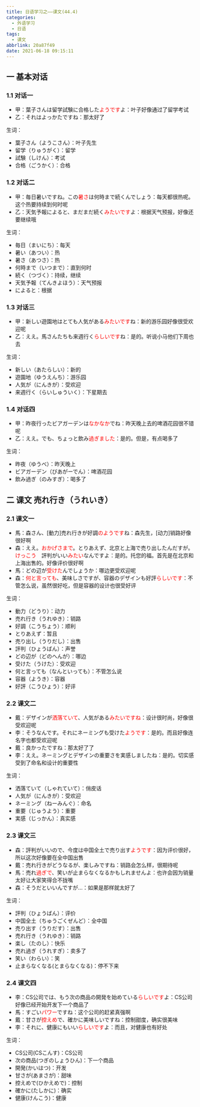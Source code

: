 ```yaml
---
title: 日语学习之——课文(44.4)
categories:
  - 外语学习
  - 日语
tags:
  - 课文
abbrlink: 20a87f49
date: 2021-06-18 09:15:11
---
```

## 一 基本对话

### 1.1 对话一

* 甲：葉子さんは留学試験に合格した<font color=red>ようです</font>よ：叶子好像通过了留学考试
* 乙：それはよっかたですね：那太好了

<!--more-->

生词：

* 葉子さん（ようこさん）：叶子先生
* 留学（りゅうがく）：留学
* 試験（しけん）：考试
* 合格（ごうかく）：合格

### 1.2 对话二

* 甲：毎日暑いですね。この<font color=red>暑さ</font>は何時まで続くんでしょう：每天都很热呢。这个热要持续到何时呢
* 乙：天気予報によると、まだまだ続く<font color=red>みたいです</font>よ：根据天气预报，好像还要继续哦

生词：

* 毎日（まいにち）：每天
* 暑い（あつい）：热
* 暑さ（あつさ）：热
* 何時まで（いつまで）：直到何时
* 続く（つづく）：持续，继续
* 天気予報（てんきよほう）：天气预报
* によると：根据

### 1.3 对话三

* 甲：新しい遊園地はとても人気がある<font color=red>みたいです</font>ね：新的游乐园好像很受欢迎呢
* 乙：ええ。馬さんたちも来週行く<font color=red>らしいです</font>ね：是的。听说小马他们下周也去

生词：

* 新しい（あたらしい）：新的
* 遊園地（ゆうえんち）：游乐园
* 人気が（にんきが）：受欢迎
* 来週行く（らいしゅういく）：下星期去

### 1.4 对话四

* 甲：昨夜行ったビアガーデンは<font color=red>なかなか</font>でね：昨天晚上去的啤酒花园很不错呢
* 乙：ええ。でも、ちょっと飲み<font color=red>過ぎました</font>：是的。但是，有点喝多了

生词：

* 昨夜（ゆうべ）：昨天晚上
* ビアガーデン（びあがーでん）：啤酒花园
* 飲み過ぎ（のみすぎ）：喝多了

## 二 课文 売れ行き（うれいき）

### 2.1 课文一

* 馬：森さん、[動力]売れ行きが好調<font color=red>のようです</font>ね：森先生，[动力]销路好像很好啊
* 森：ええ。<font color=red>おかげさまで</font>。とりあえず、北京と上海で売り出したんだすが。<font color=red>けっこう</font>　評判がいい<font color=red>みたい</font>なんですよ：是的。托您的福。首先是在北京和上海出售的。好像评价很好啊
* 馬：どの辺が<font color=red>受けた</font>んでしょうか：哪边更受欢迎呢
* 森：<font color=red>何と言っても</font>、美味しさですが、容器のデザインも好評<font color=red>らしいです</font>：不管怎么说，虽然很好吃，但是容器的设计也很受好评

生词：

* 動力（どうり）：动力
* 売れ行き（うれゆき）：销路
* 好調（こうちょう）：顺利
* とりあえず：暂且
* 売り出し（うりだし）：出售
* 評判（ひょうばん）：声誉
* どの辺が（どのへんが）：哪边
* 受けた（うけた）：受欢迎
* 何と言っても（なんといっても）：不管怎么说
* 容器（ようき）：容器
* 好評（こうひょう）：好评

### 2.2 课文二

* 戴：デザインが<font color=red>洒落ていて</font>、人気がある<font color=red>みたいですね</font>：设计很时尚，好像很受欢迎呢
* 李：そうなんです。それにネーミングも受けた<font color=red>ようです</font>：是的。而且好像连名字也都受欢迎呢
* 戴：良かったですね：那太好了了
* 李：ええ。ネーミングとデザインの重要さを実感しましたね：是的。切实感受到了命名和设计的重要性

生词：

* 洒落ていて（しゃれていて）：俏皮话
* 人気が（にんきが）：受欢迎
* ネーミング（ねーみんぐ）：命名
* 重要（じゅうよう）：重要
* 実感（じっかん）：真实感

### 2.3 课文三

* 森：評判がいいので、今度は中国全土で売り出す<font color=red>ようです</font>：因为评价很好，所以这次好像要在全中国出售
* 戴：売れ行きがどうなるが、楽しみですね：销路会怎么样，很期待呢
* 馬：売れ<font color=red>過ぎで</font>、笑いが止まらなくなるかもしれませんよ：也许会因为销量太好让大家笑得合不拢嘴
* 森：そうだといいんですが...：如果是那样就太好了

生词：

* 評判（ひょうばん）：评价
* 中国全土（ちゅうごくぜんど）：全中国
* 売り出す（うりだす）：出售
* 売れ行き（うれゆき）：销路
* 楽し（たのし）：快乐
* 売れ過ぎ（うれすぎ）：卖多了
* 笑い（わらい）：笑
* 止まらなくなる(とまらなくなる)：停不下来

### 2.4 课文四

* 李：CS公司では、もう次の商品の開発を始めている<font color=red>らしいです</font>よ：CS公司好像已经开始开发下一个商品了
* 馬：すごい<font color=red>パワー</font>ですね：这个公司的赶紧真强啊
* 戴：甘さが<font color=red>控えめ</font>で、確かに美味しいですね：控制甜度，确实很美味
* 李：それに、健康にもいい<font color=red>らしいです</font>よ：而且，对健康也有好处

生词：

* CS公司(CSこんす)：CS公司
* 次の商品(つぎのしょうひん)：下一个商品
* 開発(かいはつ)：开发
* 甘さが(あまさが)：甜味
* 控えめで(ひかえめで)：控制
* 確かに(たしかに)：确实
* 健康(けんこう)：健康